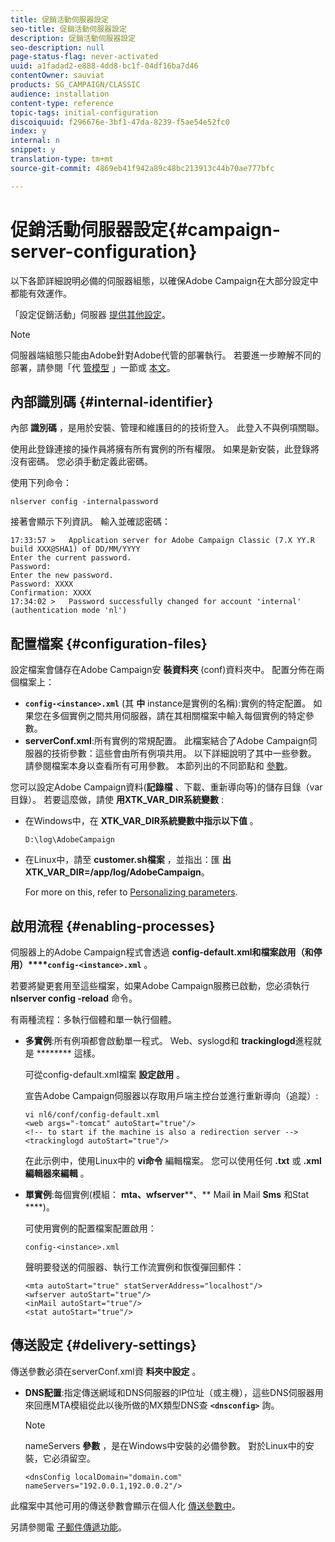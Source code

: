 ```yaml
---
title: 促銷活動伺服器設定
seo-title: 促銷活動伺服器設定
description: 促銷活動伺服器設定
seo-description: null
page-status-flag: never-activated
uuid: a1fadad2-e888-4dd8-bc1f-04df16ba7d46
contentOwner: sauviat
products: SG_CAMPAIGN/CLASSIC
audience: installation
content-type: reference
topic-tags: initial-configuration
discoiquuid: f296676e-3bf1-47da-8239-f5ae54e52fc0
index: y
internal: n
snippet: y
translation-type: tm+mt
source-git-commit: 4869eb41f942a89c48bc213913c44b70ae777bfc

---
```



# 促銷活動伺服器設定{#campaign-server-configuration}

以下各節詳細說明必備的伺服器組態，以確保Adobe Campaign在大部分設定中都能有效運作。

「設定促銷活動」伺服器 [提供其他設定](../../installation/using/configuring-campaign-server.md)。

>[!NOTE]
>
>伺服器端組態只能由Adobe針對Adobe代管的部署執行。 若要進一步瞭解不同的部署，請參閱「代 [管模型](../../installation/using/hosting-models.md) 」一節或 [本文](https://helpx.adobe.com/campaign/kb/acc-on-prem-vs-hosted.html)。

## 內部識別碼 {#internal-identifier}

內部 **識別碼** ，是用於安裝、管理和維護目的的技術登入。 此登入不與例項關聯。

使用此登錄連接的操作員將擁有所有實例的所有權限。 如果是新安裝，此登錄將沒有密碼。 您必須手動定義此密碼。

使用下列命令：

```
nlserver config -internalpassword
```

接著會顯示下列資訊。 輸入並確認密碼：

```
17:33:57 >   Application server for Adobe Campaign Classic (7.X YY.R build XXX@SHA1) of DD/MM/YYYY
Enter the current password.
Password:
Enter the new password.
Password: XXXX
Confirmation: XXXX
17:34:02 >   Password successfully changed for account 'internal' (authentication mode 'nl')
```

## 配置檔案 {#configuration-files}

設定檔案會儲存在Adobe Campaign安 **裝資料夾** (conf)資料夾中。 配置分佈在兩個檔案上：

* **`config-<instance>.xml`** (其 **中** instance是實例的名稱):實例的特定配置。 如果您在多個實例之間共用伺服器，請在其相關檔案中輸入每個實例的特定參數。
* **serverConf.xml**:所有實例的常規配置。 此檔案結合了Adobe Campaign伺服器的技術參數：這些會由所有例項共用。 以下詳細說明了其中一些參數。 請參閱檔案本身以查看所有可用參數。 本節列出的不同節點和 [參數](../../installation/using/the-server-configuration-file.md)。

您可以設定Adobe Campaign資料(**記錄檔** 、下載、重新導向等)的儲存目錄（var目錄）。 若要這麼做，請使 **用XTK_VAR_DIR系統變數** :

* 在Windows中，在 **XTK_VAR_DIR系統變數中指示以下值** 。

   ```
   D:\log\AdobeCampaign
   ```

* 在Linux中，請至 **customer.sh檔案** ，並指出：匯 **出XTK_VAR_DIR=/app/log/AdobeCampaign**。

   For more on this, refer to [Personalizing parameters](../../installation/using/installing-packages-with-linux.md#personalizing-parameters).

## 啟用流程 {#enabling-processes}

伺服器上的Adobe Campaign程式會透過 **config-default.xml和檔案啟用（和停用）****`config-<instance>.xml`** 。

若要將變更套用至這些檔案，如果Adobe Campaign服務已啟動，您必須執行 **nlserver config -reload** 命令。

有兩種流程：多執行個體和單一執行個體。

* **多實例**:所有例項都會啟動單一程式。 Web、syslogd和 **trackinglogd**&#x200B;進程就是 ******** 這樣。

   可從config-default.xml檔案 **設定啟用** 。

   宣告Adobe Campaign伺服器以存取用戶端主控台並進行重新導向（追蹤）:

   ```
   vi nl6/conf/config-default.xml
   <web args="-tomcat" autoStart="true"/>  
   <!-- to start if the machine is also a redirection server -->  
   <trackinglogd autoStart="true"/>
   ```

   在此示例中，使用Linux中的 **vi命令** 編輯檔案。 您可以使用任何 **.txt** 或 **.xml編輯器來編輯** 。

* **單實例**:每個實例(模組： **mta、wfserver****、** Mail **in** Mail **Sms** 和Stat ****)。

   可使用實例的配置檔案配置啟用：

   ```
   config-<instance>.xml
   ```

   聲明要發送的伺服器、執行工作流實例和恢復彈回郵件：

   ```
   <mta autoStart="true" statServerAddress="localhost"/>
   <wfserver autoStart="true"/>  
   <inMail autoStart="true"/>
   <stat autoStart="true"/>
   ```

## 傳送設定 {#delivery-settings}

傳送參數必須在serverConf.xml資 **料夾中設定** 。

* **DNS配置**:指定傳送網域和DNS伺服器的IP位址（或主機），這些DNS伺服器用來回應MTA模組從此以後所做的MX類型DNS查 **`<dnsconfig>`** 詢。

   >[!NOTE]
   >
   >nameServers **參數** ，是在Windows中安裝的必備參數。 對於Linux中的安裝，它必須留空。

   ```
   <dnsConfig localDomain="domain.com" nameServers="192.0.0.1,192.0.0.2"/>
   ```

此檔案中其他可用的傳送參數會顯示在個人化 [傳送參數中](../../installation/using/configuring-campaign-server.md#personalizing-delivery-parameters)。

另請參閱電 [子郵件傳遞功能](../../installation/using/email-deliverability.md)。
